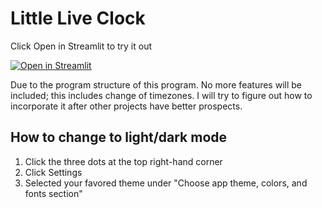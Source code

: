 # Little Live Clock

Click Open in Streamlit to try it out

[![Open in Streamlit](https://static.streamlit.io/badges/streamlit_badge_black_white.svg)](https://little-live-clock-hong-kong-randomly0.streamlit.app/)

Due to the program structure of this program. No more features will be included; this includes change of timezones. I will try to figure out how to incorporate it after other projects have better prospects.

## How to change to light/dark mode
1. Click the three dots at the top right-hand corner
2. Click Settings
3. Selected your favored theme under "Choose app theme, colors, and fonts section"
